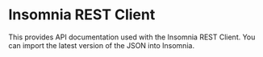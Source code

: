 # Insomnia REST Client

This provides API documentation used with the Insomnia REST Client.  You can import the latest version of the JSON into Insomnia.
